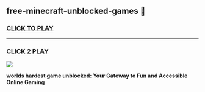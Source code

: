 
## free-minecraft-unblocked-games 👋
<h3>
<a href="https://premium.freeplayer.one?title=free-minecraft-unblocked-games&ref=14F">CLICK TO PLAY</a></h3>
<hr>

<h3>
<a href="https://premium.freeplayer.one?title=free-minecraft-unblocked-games&ref=14F">CLICK 2 PLAY</a>
  
</h3>

<a href="https://premium.freeplayer.one?title=free-minecraft-unblocked-games&ref=12F/"><img src="https://clearcache.store/games.png"></a>


**worlds hardest game unblocked: Your Gateway to Fun and Accessible Online Gaming**
